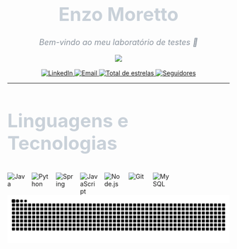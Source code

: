 <h1 align="center" style="color:#c9d1d9; font-size: 3em;">Enzo Moretto</h1>

<p align="center" style="color:#8b949e; font-style: italic; font-size: 18px;">
  Bem-vindo ao meu laboratório de testes 🧪
</p>

<p align="center">
  <a href="https://github.com/DenverCoder1/readme-typing-svg">
    <img src="https://readme-typing-svg.demolab.com/?lines=Desenvolvedor%20Backend&font=Fira%20Code&center=true&width=440&height=45&color=c9d1d9&vCenter=true&pause=1000&size=22&back=true" />
  </a>
</p>

<p align="center">
    <a href="https://www.linkedin.com/in/enzomorettoo/">
        <img 
            alt="LinkedIn" 
            title="Conecte-se comigo no LinkedIn" 
            src="https://custom-icon-badges.demolab.com/badge/LinkedIn-Connect-blue?logo=linkedin&logoColor=white&style=for-the-badge" 
        />
    </a>
    <a href="mailto:enzomoretto2006@gmail.com">
        <img 
            alt="Email" 
            title="Envie um email" 
            src="https://custom-icon-badges.demolab.com/badge/Email-enzomoretto2006@gmail.com-blue?logo=gmail&logoColor=white&style=for-the-badge&labelColor=0D47A1"
        />
    </a>
    <a href="https://github.com/Moreettoo?tab=repositories&sort=stargazers">
        <img 
            alt="Total de estrelas" 
            title="Total de estrelas GitHub" 
            src="https://custom-icon-badges.demolab.com/github/stars/Moreettoo?color=55960c&style=for-the-badge&labelColor=488207&logo=star&label=estrelas"
        />
    </a>
    <a href="https://github.com/Moreettoo?tab=followers">
        <img 
            alt="Seguidores" 
            title="Me siga no GitHub" 
            src="https://custom-icon-badges.demolab.com/github/followers/Moreettoo?color=236ad3&labelColor=1155ba&style=for-the-badge&logo=github&label=Seguidores&logoColor=white"
        />
    </a>
</p>

---

<h3 align="left" style="color:#c9d1d9; font-size: 3em;">Linguagens e Tecnologias</h3>

<img 
    align="left" 
    alt="Java" 
    title="Java"
    width="40px" 
    style="padding-right: 15px;"
    src="https://cdn.jsdelivr.net/gh/devicons/devicon@latest/icons/java/java-original.svg"
/>
<img 
    align="left" 
    alt="Python" 
    title="Python"
    width="40px" 
    style="padding-right: 15px;" 
    src="https://cdn.jsdelivr.net/gh/devicons/devicon@latest/icons/python/python-original.svg" 
/>
<img 
    align="left" 
    alt="Spring" 
    title="Spring"
    width="40px" 
    style="padding-right: 15px;" 
    src="https://cdn.jsdelivr.net/gh/devicons/devicon@latest/icons/spring/spring-original.svg"
/>
<img 
    align="left" 
    alt="JavaScript" 
    title="JavaScript"
    width="40px" 
    style="padding-right: 15px;" 
    src="https://cdn.jsdelivr.net/gh/devicons/devicon@latest/icons/javascript/javascript-original.svg"
/>
<img 
    align="left" 
    alt="Node.js" 
    title="Node.js"
    width="40px" 
    style="padding-right: 15px;" 
    src="https://cdn.jsdelivr.net/gh/devicons/devicon@latest/icons/nodejs/nodejs-original.svg"
/>
<img 
    align="left" 
    alt="Git" 
    title="Git"
    width="40px" 
    style="padding-right: 15px;" 
    src="https://cdn.jsdelivr.net/gh/devicons/devicon@latest/icons/git/git-original.svg" 
/>
<img 
    align="left" 
    alt="MySQL" 
    title="MySQL"
    width="40px" 
    style="padding-right: 15px;" 
    src="https://cdn.jsdelivr.net/gh/devicons/devicon@latest/icons/mysql/mysql-original.svg" 
/>


<br/><br/>

<p align="left">
  <picture>
    <source media="(prefers-color-scheme: dark)" srcset="https://raw.githubusercontent.com/fabiuladorafael/fabiuladorafael/output/github-contribution-grid-snake-dark.svg">
    <source media="(prefers-color-scheme: light)" srcset="https://raw.githubusercontent.com/fabiuladorafael/fabiuladorafael/output/github-contribution-grid-snake-dark.svg">
    <img alt="github contribution grid snake animation" src="https://raw.githubusercontent.com/fabiuladorafael/fabiuladorafael/output/github-contribution-grid-snake.svg">
  </picture>
</p>
